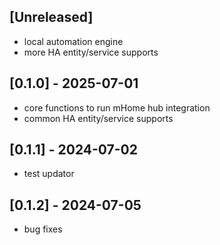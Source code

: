 ## [Unreleased]
- local automation engine
- more HA entity/service supports

## [0.1.0] - 2025-07-01
- core functions to run mHome hub integration
- common HA entity/service supports

## [0.1.1] - 2024-07-02
- test updator

## [0.1.2] - 2024-07-05
- bug fixes